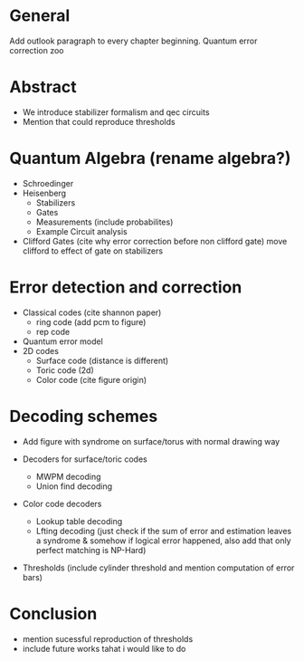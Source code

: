 # General
Add outlook paragraph to every chapter beginning.
Quantum error correction zoo
# Abstract
- We introduce stabilizer formalism and qec circuits
- Mention that could reproduce thresholds
# Quantum Algebra (rename algebra?)
- Schroedinger
- Heisenberg
    - Stabilizers
    - Gates
    - Measurements (include probabilites)
    - Example Circuit analysis
- Clifford Gates (cite why error correction before non clifford gate)
move clifford to effect of gate on stabilizers

# Error detection and correction
- Classical codes (cite shannon paper)
    - ring code (add pcm to figure)
    - rep code
- Quantum error model
- 2D codes
    - Surface code (distance is different)
    - Toric code (2d)
    - Color code (cite figure origin)

# Decoding schemes
- Add figure with syndrome on surface/torus with normal drawing way

- Decoders for surface/toric codes
    - MWPM decoding
    - Union find decoding
- Color code decoders
    - Lookup table decoding
    - Lfting decoding (just check if the sum of error and estimation leaves a syndrome & somehow if logical error happened, also add that only perfect matching is NP-Hard)
- Thresholds (include cylinder threshold and mention computation of error bars)

# Conclusion
- mention sucessful reproduction of thresholds
- include future works tahat i would like to do
